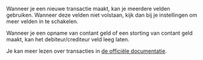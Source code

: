 Wanneer je een nieuwe transactie maakt, kan je meerdere velden gebruiken. Wanneer deze velden niet volstaan, kijk dan bij je instellingen om meer velden in te schakelen.

Wanneer je een opname van contant geld of een storting van contant geld maakt, kan het debiteur/crediteur veld leeg laten.

Je kan meer lezen over transacties in [de officiële documentatie](https://firefly-iii.readthedocs.io/en/latest/concepts/transactions.html).